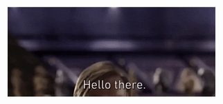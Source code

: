 <!--
 * @Descripttion:
 * @version:
 * @Author: zhoukai
 * @Date: 2022-09-07 11:32:03
 * @LastEditors: zhoukai
 * @LastEditTime: 2022-12-21 09:43:52
-->
<div align="center">
    <a href=#><img src="giphy.gif"></a>
</div>
